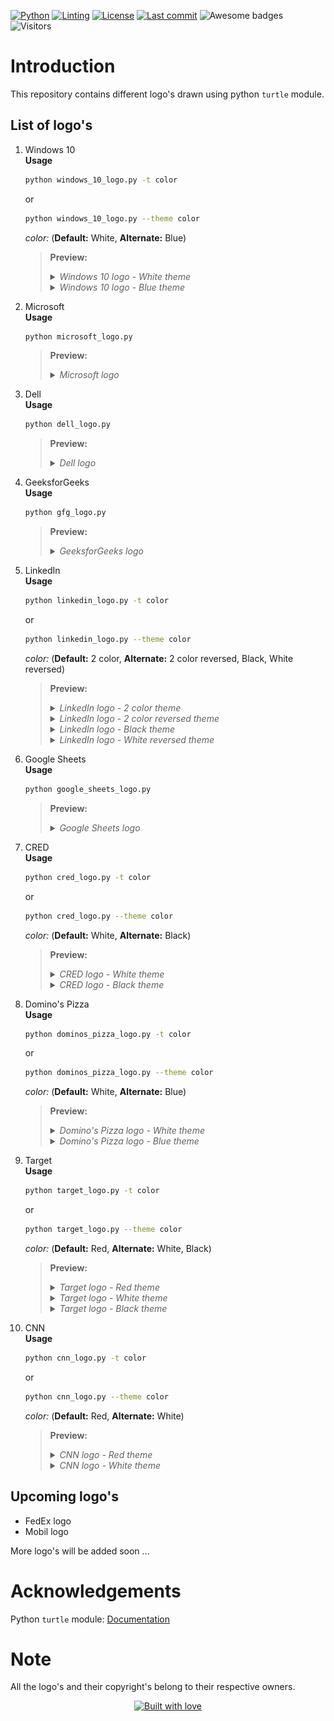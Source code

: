 <!-- PROJECT SHIELDS -->
[![Python][python-shield]][python-url]
[![Linting][pylint-shield]][pylint-url]
[![License][license-shield]][license-url]
[![Last commit][last-commit-shield]][last-commit-url]
![Awesome badges][awesome-badges-shield]
![Visitors][visitors-badge]

# Introduction
This repository contains different logo's drawn using python `turtle` module.

## List of logo's
1. Windows 10  
    **Usage**  
    ```bash
    python windows_10_logo.py -t color
    ```
    or
    ```bash
    python windows_10_logo.py --theme color
    ```
    *color:* (**Default:** White, **Alternate:** Blue)
    
    > **Preview:**
    > <details>
    > <summary><i>Windows 10 logo - White theme</i></summary>
    >     <p align="center">
    >     <img src="preview\windows_10_logo - white.png" alt="Windows 10 logo - White theme" width=400 height=300>
    >     </p>
    > </details>
    >
    > <details>
    > <summary><i>Windows 10 logo - Blue theme</i></summary>
    >     <p align="center">
    >     <img src="preview\windows_10_logo - blue.png" alt="Windows 10 logo - Blue theme" width=400 height=300>
    >     </p>
    > </details>

2. Microsoft  
    **Usage**  
    ```bash
    python microsoft_logo.py
    ```

    > **Preview:**
    > <details>
    > <summary><i>Microsoft logo</i></summary>
    >     <p align="center">
    >     <img src="preview\microsoft_logo.png" alt="Microsoft logo" width=400 height=300>
    >     </p>
    > </details>

3. Dell  
    **Usage**  
    ```bash
    python dell_logo.py
    ```

    > **Preview:**
    > <details>
    > <summary><i>Dell logo</i></summary>
    >     <p align="center">
    >     <img src="preview\dell_logo.png" alt="Dell logo" width=400 height=300>
    >     </p>
    > </details>

4. GeeksforGeeks  
    **Usage**  
    ```bash
    python gfg_logo.py
    ```

    > **Preview:**
    > <details>
    > <summary><i>GeeksforGeeks logo</i></summary>
    >     <p align="center">
    >     <img src="preview\gfg_logo.png" alt="GFG logo" width=400 height=300>
    >     </p>
    > </details>

5. LinkedIn  
    **Usage**  
    ```bash
    python linkedin_logo.py -t color
    ```
    or
    ```bash
    python linkedin_logo.py --theme color
    ```
    *color:* (**Default:** 2 color, **Alternate:** 2 color reversed, Black, White reversed)

    > **Preview:**
    > <details>
    > <summary><i>LinkedIn logo - 2 color theme</i></summary>
    >     <p align="center">
    >     <img src="preview\linkedin_logo - 2-color.png" alt="LinkedIn logo - 2 color theme" width=400 height=300>
    >     </p>
    > </details>
    >
    > <details>
    > <summary><i>LinkedIn logo - 2 color reversed theme</i></summary>
    >     <p align="center">
    >     <img src="preview\linkedin_logo - 2-color-reversed.png" alt="LinkedIn logo - 2 color reversed theme" width=400 height=300>
    >     </p>
    > </details>
    >
    > <details>
    > <summary><i>LinkedIn logo - Black theme</i></summary>
    >     <p align="center">
    >     <img src="preview\linkedin_logo - black.png" alt="LinkedIn logo - Black theme" width=400 height=300>
    >     </p>
    > </details>
    >
    > <details>
    > <summary><i>LinkedIn logo - White reversed theme</i></summary>
    >     <p align="center">
    >     <img src="preview\linkedin_logo - white-reversed.png" alt="LinkedIn logo - White reversed theme" width=400 height=300>
    >     </p>
    > </details>

6. Google Sheets  
    **Usage**  
    ```bash
    python google_sheets_logo.py
    ```

    > **Preview:**
    > <details>
    > <summary><i>Google Sheets logo</i></summary>
    >     <p align="center">
    >     <img src="preview\google_sheets_logo.png" alt="Google Sheets logo" width=400 height=300>
    >     </p>
    > </details>

7. CRED  
    **Usage**  
    ```bash
    python cred_logo.py -t color
    ```
    or
    ```bash
    python cred_logo.py --theme color
    ```
    *color:* (**Default:** White, **Alternate:** Black)

    > **Preview:**
    > <details>
    > <summary><i>CRED logo - White theme</i></summary>
    >     <p align="center">
    >     <img src="preview\cred_logo - white.png" alt="CRED logo - White theme" width=400 height=300>
    >     </p>
    > </details>
    >
    > <details>
    > <summary><i>CRED logo - Black theme</i></summary>
    >     <p align="center">
    >     <img src="preview\cred_logo - black.png" alt="CRED logo - Black theme" width=400 height=300>
    >     </p>
    > </details>

8. Domino's Pizza  
    **Usage**  
    ```bash
    python dominos_pizza_logo.py -t color
    ```
    or
    ```bash
    python dominos_pizza_logo.py --theme color
    ```
    *color:* (**Default:** White, **Alternate:** Blue)
    
    > **Preview:**
    > <details>
    > <summary><i>Domino's Pizza logo - White theme</i></summary>
    >     <p align="center">
    >     <img src="preview\dominos_pizza_logo - white.png" alt="Domino's Pizza logo - White theme" width=400 height=300>
    >     </p>
    > </details>
    >
    > <details>
    > <summary><i>Domino's Pizza logo - Blue theme</i></summary>
    >     <p align="center">
    >     <img src="preview\dominos_pizza_logo - blue.png" alt="Domino's Pizza logo - Blue theme" width=400 height=300>
    >     </p>
    > </details>

9. Target  
    **Usage**  
    ```bash
    python target_logo.py -t color
    ```
    or
    ```bash
    python target_logo.py --theme color
    ```
    *color:* (**Default:** Red, **Alternate:** White, Black)
    
    > **Preview:**
    > <details>
    > <summary><i>Target logo - Red theme</i></summary>
    >     <p align="center">
    >     <img src="preview\target_logo - red.png" alt="Target logo - Red theme" width=400 height=300>
    >     </p>
    > </details>
    >
    > <details>
    > <summary><i>Target logo - White theme</i></summary>
    >     <p align="center">
    >     <img src="preview\target_logo - white.png" alt="Target logo - White theme" width=400 height=300>
    >     </p>
    > </details>
    >
    > <details>
    > <summary><i>Target logo - Black theme</i></summary>
    >     <p align="center">
    >     <img src="preview\target_logo - black.png" alt="Target logo - Black theme" width=400 height=300>
    >     </p>
    > </details>

10. CNN  
    **Usage**  
    ```bash
    python cnn_logo.py -t color
    ```
    or
    ```bash
    python cnn_logo.py --theme color
    ```
    *color:* (**Default:** Red, **Alternate:** White)
    
    > **Preview:**
    > <details>
    > <summary><i>CNN logo - Red theme</i></summary>
    >     <p align="center">
    >     <img src="preview\cnn_logo - red.png" alt="CNN logo - Red theme" width=400 height=300>
    >     </p>
    > </details>
    >
    > <details>
    > <summary><i>CNN logo - White theme</i></summary>
    >     <p align="center">
    >     <img src="preview\cnn_logo - white.png" alt="CNN logo - White theme" width=400 height=300>
    >     </p>
    > </details>

## Upcoming logo's
- FedEx logo
- Mobil logo

More logo's will be added soon ...

# Acknowledgements
Python `turtle` module: [Documentation][turtle-url]

# Note
All the logo's and their copyright's belong to their respective owners.

<div align="center">

  <a href="https://github.com/DAShaikh10">![Built with love][built-with-love-badge]</a>

</div>

<!-- MARKDOWN LINKS & IMAGES -->
[python-shield]: https://img.shields.io/badge/Made%20with-Python-1f425f.svg
[python-url]: https://www.python.org
[pylint-shield]: https://img.shields.io/badge/linting-pylint-yellowgreen
[pylint-url]: https://pylint.pycqa.org
[license-shield]: https://img.shields.io/badge/License-GPLv3-blue.svg
[license-url]: http://perso.crans.org/besson/LICENSE.html
[last-commit-shield]: https://img.shields.io/github/last-commit/DAShaikh10/Turtle-Logos
[last-commit-url]: https://github.com/DAShaikh10/Turtle-Logos
[awesome-badges-shield]: https://img.shields.io/badge/badges-awesome-green.svg
[visitors-badge]: https://visitor-badge.glitch.me/badge?page_id=DAShaikh10/Turtle-Logos
[built-with-love-badge]: http://ForTheBadge.com/images/badges/built-with-love.svg
[turtle-url]: <https://docs.python.org/3/library/turtle.html>